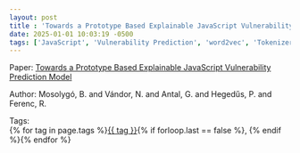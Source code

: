```yaml
---
layout: post
title : 'Towards a Prototype Based Explainable JavaScript Vulnerability Prediction Model'
date: 2025-01-01 10:03:19 -0500
tags: ['JavaScript', 'Vulnerability Prediction', 'word2vec', 'Tokenizer']
---
```

Paper: [Towards a Prototype Based Explainable JavaScript Vulnerability Prediction Model](https://ieeexplore-ieee-org.proxy.library.nd.edu/document/9392984)

Author: Mosolygó, B. and Vándor, N. and Antal, G. and Hegedűs, P. and Ferenc, R.




 Tags:  
        <span>{% for tag in page.tags %}<a href="/tags/#{{ tag | slugify }}">{{ tag }}</a>{% if forloop.last == false %}, {% endif %}{% endfor %}</span>
